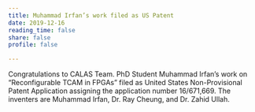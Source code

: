 ```yaml
---
title: Muhammad Irfan’s work filed as US Patent
date: 2019-12-16
reading_time: false
share: false
profile: false

---
```


<!--more-->

Congratulations to CALAS Team. PhD Student Muhammad Irfan’s work on “Reconfigurable TCAM in FPGAs” filed as United States Non-Provisional Patent Application assigning the application number  16/671,669. The inventers are Muhammad Irfan, Dr. Ray Cheung, and Dr. Zahid Ullah.